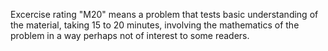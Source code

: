 Excercise rating "M20" means
  a problem that tests basic understanding of the material,
  taking 15 to 20 minutes,
  involving the mathematics of the problem in a way perhaps not of interest to some readers.
